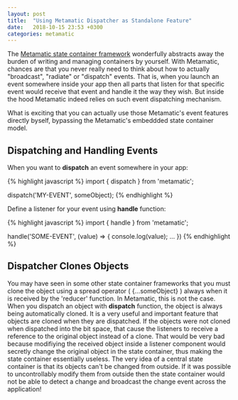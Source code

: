 ```yaml
---
layout: post
title:  "Using Metamatic Dispatcher as Standalone Feature"
date:   2018-10-15 23:53 +0300
categories: metamatic
---
```


The [Metamatic state container framework](https://www.npmjs.com/package/metamatic) wonderfully abstracts away the burden of writing and managing containers by yourself. With Metamatic, chances are
that you never really need to think about how to actually "broadcast", "radiate" or "dispatch" events. That is, when you launch an event somewhere inside
your app then all parts that listen for that specific event would receive that event and handle it the way they wish. But inside the hood Metamatic indeed
relies on such event dispatching mechanism. 

What is exciting that you can actually use those Metamatic's event features directly byself, bypassing the Metamatic's embeddded state container model.

## Dispatching and Handling Events

When you want to **dispatch** an event somewhere in your app:

{% highlight javascript %}
import { dispatch } from 'metamatic';

dispatch('MY-EVENT', someObject);
{% endhighlight %}

Define a listener for your event using **handle** function:

{% highlight javascript %}
import { handle } from 'metamatic';

handle('SOME-EVENT', (value) => {
console.log(value);
...
})
{% endhighlight %}

## Dispatcher Clones Objects

You may have seen in some other state container frameworks that you must clone the object using a spread operator ( {...someObject} ) always when it is received by the 'reducer' function. In Metamatic, this is not the case. When you dispatch an object with **dispatch** function, the object
is always being automatically cloned. It is a very useful and important feature that objects are cloned when they are dispatched.  If the objects were not
cloned when dispatched into the bit space, that cause the listeners to receive a reference to the original object instead of a clone. That would be
very bad because modifiying the received object inside a listener component would secretly change the original object in the state container, thus making
the state container essentially useless. The very idea of a central state container is that
its objects can't be changed from outside. If it was possible to uncontrollably modify them from outside then the state container would not be able to detect a change and broadcast the change event across the application!

